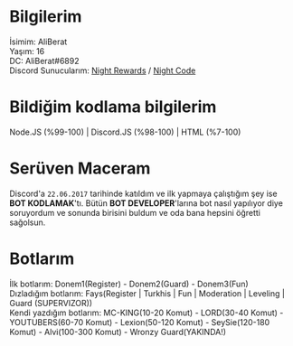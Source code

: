 # Bilgilerim
İsimim: AliBerat                                                                                                                                                                    
Yaşım: 16                                                                                                                                                                
DC: AliBerat#6892                                                                                                                                                                   
Discord Sunucularım: [Night Rewards](https://discord.gg/VJ8JhVaT97) / [Night Code](https://discord.gg/UbUx4NsSex)

# Bildiğim kodlama bilgilerim
Node.JS (%99-100) | Discord.JS (%98-100) | HTML (%7-100)

# Serüven Maceram
Discord'a `22.06.2017` tarihinde katıldım ve ilk yapmaya çalıştığım şey ise **BOT KODLAMAK**'tı.
Bütün **BOT DEVELOPER**'larına bot nasıl yapılıyor diye soruyordum ve sonunda birisini buldum ve oda bana hepsini öğretti sağolsun.

# Botlarım
İlk botlarım: Donem1(Register) - Donem2(Guard) - Donem3(Fun)                                                                                                                                                                    
Dızladığım botlarım: Fays(Register | Turkhis | Fun | Moderation | Leveling | Guard (SUPERVIZOR))                                                                                                                                                                   
Kendi yazdığım botlarım: MC-KING(10-20 Komut) - LORD(30-40 Komut) - YOUTUBERS(60-70 Komut) - Lexion(50-120 Komut) - SeySie(120-180 Komut) - Alvi(100-300 Komut) - Wronzy Guard(YAKINDA!)

